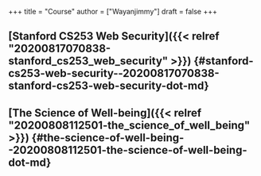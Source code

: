 +++
title = "Course"
author = ["Wayanjimmy"]
draft = false
+++

## [Stanford CS253 Web Security]({{< relref "20200817070838-stanford_cs253_web_security" >}}) {#stanford-cs253-web-security--20200817070838-stanford-cs253-web-security-dot-md}


## [The Science of Well-being]({{< relref "20200808112501-the_science_of_well_being" >}}) {#the-science-of-well-being--20200808112501-the-science-of-well-being-dot-md}
